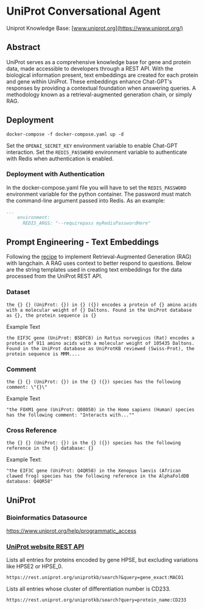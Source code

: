 # UniProt Conversational Agent

Uniprot Knowledge Base: [www.uniprot.org](https://www.uniprot.org/)

## Abstract

UniProt serves as a comprehensive knowledge base for gene and protein data, made accessible to developers through a REST API. 
With the biological information present, text embeddings are created for each protein and gene within UniProt.
These embeddings enhance Chat-GPT's responses by providing a contextual foundation when answering queries. 
A methodology known as a retrieval-augmented generation chain, or simply RAG.

## Deployment 

```
docker-compose -f docker-compose.yaml up -d
```

Set the `OPENAI_SECRET_KEY` environment variable to enable Chat-GPT interaction.
Set the `REDIS_PASSWORD` environment variable to authenticate with Redis when authentication is enabled.

### Deployment with Authentication

In the docker-compose.yaml file you will have to set the `REDIS_PASSWORD` environment variable for the python container.
The password must match the command-line argument passed into Redis. As an example: 

```yaml
...
    environment:
      REDIS_ARGS: "--requirepass myRedisPasswordHere"
```


## Prompt Engineering - Text Embeddings 

Following the [recipe](https://python.langchain.com/docs/expression_language/cookbook/retrieval) to implement Retrieval-Augmented Generation (RAG) with langchain. 
A RAG uses context to better respond to questions.
Below are the string templates used in creating text embeddings for the data processed from the UniProt REST API.


### Dataset 

```
the {} {} (UniProt: {}) in {} ({}) encodes a protein of {} amino acids with a molecular weight of {} Daltons. Found in the UniProt database as {}, the protein sequence is {}
```

Example Text
```
the EIF3C gene (UniProt: B5DFC8) in Rattus norvegicus (Rat) encodes a protein of 911 amino acids with a molecular weight of 105435 Daltons. Found in the UniProt database as UniProtKB reviewed (Swiss-Prot), the protein sequence is MMM....
```

### Comment

```
the {} {} (UniProt: {}) in the {} ({}) species has the following comment: \"{}\"
```

Example Text
```
"the FOXM1 gene (UniProt: Q08050) in the Homo sapiens (Human) species has the following comment: "Interacts with...""
```

### Cross Reference
```
the {} {} (UniProt: {}) in the {} ({}) species has the following reference in the {} database: {}
```

Example Text:
```
"the EIF3C gene (UniProt: Q4QR58) in the Xenopus laevis (African clawed frog) species has the following reference in the AlphaFoldDB database: Q4QR58"
```

## UniProt

### Bioinformatics Datasource 

https://www.uniprot.org/help/programmatic_access

### [UniProt website REST API](https://www.uniprot.org/help/query-fields)

Lists all entries for proteins encoded by gene HPSE, but excluding variations like HPSE2 or HPSE_0.

```
https://rest.uniprot.org/uniprotkb/search?&query=gene_exact:MACO1
```

Lists all entries whose cluster of differentiation number is CD233.
```
https://rest.uniprot.org/uniprotkb/search?query=protein_name:CD233
```